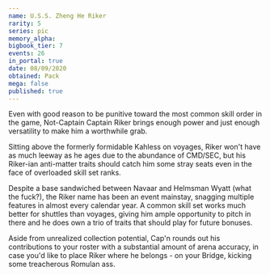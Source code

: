```yaml
---
name: U.S.S. Zheng He Riker
rarity: 5
series: pic
memory_alpha:
bigbook_tier: 7
events: 26
in_portal: true
date: 08/09/2020
obtained: Pack
mega: false
published: true
---
```


Even with good reason to be punitive toward the most common skill order in the game, Not-Captain Captain Riker brings enough power and just enough versatility to make him a worthwhile grab.

Sitting above the formerly formidable Kahless on voyages, Riker won't have as much leeway as he ages due to the abundance of CMD/SEC, but his Riker-ian anti-matter traits should catch him some stray seats even in the face of overloaded skill set ranks.

Despite a base sandwiched between Navaar and Helmsman Wyatt (what the fuck?), the Riker name has been an event mainstay, snagging multiple features in almost every calendar year. A common skill set works much better for shuttles than voyages, giving him ample opportunity to pitch in there and he does own a trio of traits that should play for future bonuses.

Aside from unrealized collection potential, Cap'n rounds out his contributions to your roster with a substantial amount of arena accuracy, in case you'd like to place Riker where he belongs - on your Bridge, kicking some treacherous Romulan ass.
